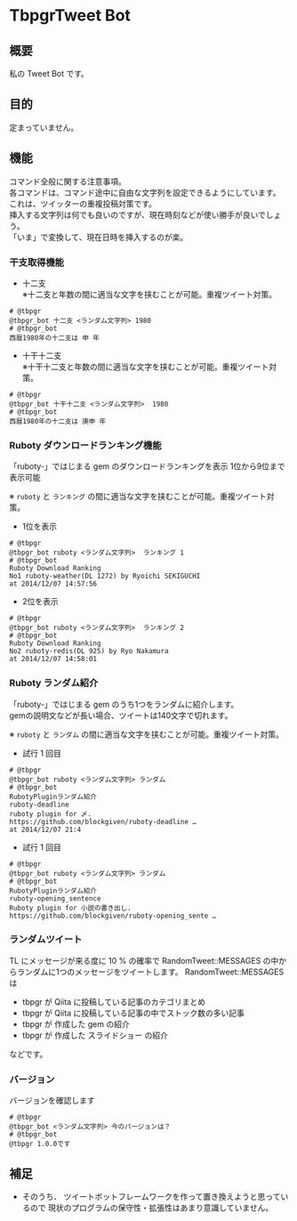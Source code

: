 # TbpgrTweet Bot
## 概要
私の Tweet Bot です。

## 目的
定まっていません。

## 機能
コマンド全般に関する注意事項。  
各コマンドは、コマンド途中に自由な文字列を設定できるようにしています。  
これは、ツイッターの重複投稿対策です。  
挿入する文字列は何でも良いのですが、現在時刻などが使い勝手が良いでしょう。  
「いま」で変換して、現在日時を挿入するのが楽。  

### 干支取得機能
* 十二支  
※十二支と年数の間に適当な文字を挟むことが可能。重複ツイート対策。

~~~
# @tbpgr
@tbpgr_bot 十二支 <ランダム文字列> 1980
# @tbpgr_bot
西暦1980年の十二支は 申 年
~~~

* 十干十二支  
※十干十二支と年数の間に適当な文字を挟むことが可能。重複ツイート対策。

~~~
# @tbpgr
@tbpgr_bot 十干十二支 <ランダム文字列>  1980
# @tbpgr_bot
西暦1980年の十二支は 庚申 年
~~~

### Ruboty ダウンロードランキング機能
「ruboty-」ではじまる gem のダウンロードランキングを表示
1位から9位まで表示可能

※ `ruboty` と `ランキング` の間に適当な文字を挟むことが可能。重複ツイート対策。

* 1位を表示

~~~
# @tbpgr
@tbpgr_bot ruboty <ランダム文字列>  ランキング 1
# @tbpgr_bot
Ruboty Download Ranking
No1 ruboty-weather(DL 1272) by Ryoichi SEKIGUCHI
at 2014/12/07 14:57:56
~~~

* 2位を表示

~~~
# @tbpgr
@tbpgr_bot ruboty <ランダム文字列>  ランキング 2
# @tbpgr_bot
Ruboty Download Ranking
No2 ruboty-redis(DL 925) by Ryo Nakamura
at 2014/12/07 14:58:01
~~~

### Ruboty ランダム紹介
「ruboty-」ではじまる gem のうち1つをランダムに紹介します。  
gemの説明文などが長い場合、ツイートは140文字で切れます。  

※ `ruboty` と `ランダム` の間に適当な文字を挟むことが可能。重複ツイート対策。

* 試行 1 回目

~~~
# @tbpgr
@tbpgr_bot ruboty <ランダム文字列> ランダム
# @tbpgr_bot
RubotyPluginランダム紹介
ruboty-deadline
ruboty plugin for 〆.
https://github.com/blockgiven/ruboty-deadline …
at 2014/12/07 21:4
~~~

* 試行 1 回目

~~~
# @tbpgr
@tbpgr_bot ruboty <ランダム文字列> ランダム
# @tbpgr_bot
RubotyPluginランダム紹介
ruboty-opening_sentence
Ruboty plugin for 小説の書き出し.
https://github.com/blockgiven/ruboty-opening_sente …
~~~

### ランダムツイート
TL にメッセージが来る度に 10 % の確率で RandomTweet::MESSAGES の中からランダムに1つのメッセージをツイートします。
RandomTweet::MESSAGES は

* tbpgr が Qiita に投稿している記事のカテゴリまとめ
* tbpgr が Qiita に投稿している記事の中でストック数の多い記事
* tbpgr が 作成した gem の紹介
* tbpgr が 作成した スライドショー の紹介

などです。

### バージョン
バージョンを確認します

~~~
# @tbpgr
@tbpgr_bot <ランダム文字列> 今のバージョンは？
# @tbpgr_bot
@tbpgr 1.0.0です
~~~

## 補足
* そのうち、 ツイートボットフレームワークを作って置き換えようと思っているので
  現状のプログラムの保守性・拡張性はあまり意識していません。
